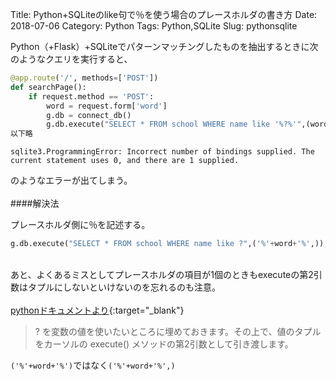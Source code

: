 Title: Python+SQLiteのlike句で％を使う場合のプレースホルダの書き方
Date: 2018-07-06
Category: Python
Tags: Python,SQLite
Slug: pythonsqlite

Python（+Flask）+SQLiteでパターンマッチングしたものを抽出するときに次のようなクエリを実行すると、<br>
```python
@app.route('/', methods=['POST'])
def searchPage():
    if request.method == 'POST':
        word = request.form['word']
        g.db = connect_db()
        g.db.execute("SELECT * FROM school WHERE name like '%?%'",(word,))
以下略
```
```
sqlite3.ProgrammingError: Incorrect number of bindings supplied. The current statement uses 0, and there are 1 supplied.
```

のようなエラーが出てしまう。 <br>
<br>
####解決法

プレースホルダ側に％を記述する。
```python
g.db.execute("SELECT * FROM school WHERE name like ?",('%'+word+'%',))
```

<br>あと、よくあるミスとしてプレースホルダの項目が1個のときもexecuteの第2引数はタプルにしないといけないのを忘れるのも注意。   
<br>[pythonドキュメントより](https://docs.python.jp/3/library/sqlite3.html){:target="_blank"}<br>
> ? を変数の値を使いたいところに埋めておきます。その上で、値のタプルをカーソルの execute() メソッドの第2引数として引き渡します。

`('%'+word+'%')`ではなく`('%'+word+'%',)`
